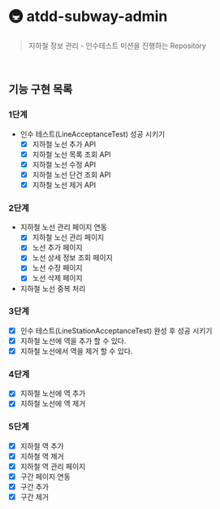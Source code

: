 # 🚇 atdd-subway-admin

> 지하철 정보 관리 - 인수테스트 미션을 진행하는 Repository 

<br/>

## 기능 구현 목록

### 1단계

- 인수 테스트(LineAcceptanceTest) 성공 시키기
    - [x] 지하철 노선 추가 API
    - [x] 지하철 노선 목록 조회 API
    - [x] 지하철 노선 수정 API
    - [x] 지하철 노선 단건 조회 API
    - [x] 지하철 노선 제거 API
    
### 2단계

- 지하철 노선 관리 페이지 연동
    - [x] 지하철 노선 관리 페이지
    - [x] 노선 추가 페이지
    - [x] 노선 상세 정보 조회 페이지
    - [x] 노선 수정 페이지
    - [x] 노선 삭제 페이지
- 지하철 노선 중복 처리

### 3단계

- [x] 인수 테스트(LineStationAcceptanceTest) 완성 후 성공 시키기
- [x] 지하철 노선에 역을 추가 할 수 있다.
- [x] 지하철 노선에서 역을 제거 할 수 있다.

### 4단계

- [x] 지하철 노선에 역 추가
- [x] 지하철 노선에 역 제거

### 5단계

- [x] 지하철 역 추가
- [x] 지하철 역 제거
- [x] 지하철 역 관리 페이지
- [x] 구간 페이지 연동
- [x] 구간 추가
- [x] 구간 제거

